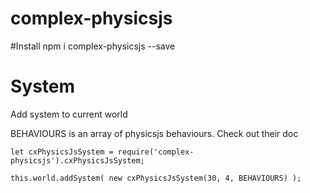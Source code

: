 # complex-physicsjs

#Install
    npm i complex-physicsjs --save

# System

Add system to current world

BEHAVIOURS is an array of physicsjs behaviours. Check out their doc


    let cxPhysicsJsSystem = require('complex-physicsjs').cxPhysicsJsSystem;

    this.world.addSystem( new cxPhysicsJsSystem(30, 4, BEHAVIOURS) );
